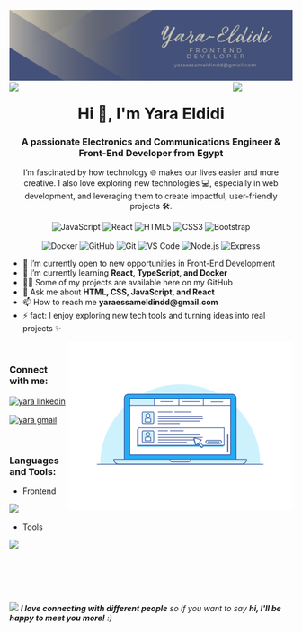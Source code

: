![logo](images/cover.png)
<img align="left" src="https://user-images.githubusercontent.com/65187002/144930161-2f783401-8d27-4fdf-a2f7-cc0ba32f1f1f.gif" width="21%" style="display:inline;"><img align="right" src="https://user-images.githubusercontent.com/65187002/144930161-2f783401-8d27-4fdf-a2f7-cc0ba32f1f1f.gif" width="21%" style="display:inline;">

<h1 align="center">Hi 👋, I'm Yara Eldidi</h1>
<h3 align="center">A passionate Electronics and Communications Engineer & Front-End Developer from Egypt</h3>
<p align="center">I’m fascinated by how technology 🌐 makes our lives easier and more creative.
I also love exploring new technologies 💻, especially in web development, and leveraging them to create impactful, user-friendly projects 🛠️.</p>

<div align="center">
  <!-- Frontend -->
  <img src="https://techstack-generator.vercel.app/js-icon.svg" alt="JavaScript" width="50" height="50" />
  <img src="https://techstack-generator.vercel.app/react-icon.svg" alt="React" width="50" height="50" />
    <img src="https://cdn.jsdelivr.net/gh/devicons/devicon/icons/html5/html5-original.svg" alt="HTML5" width="50" height="50" />
  <img src="https://cdn.jsdelivr.net/gh/devicons/devicon/icons/css3/css3-original.svg" alt="CSS3" width="50" height="50" />
  <img src="https://cdn.jsdelivr.net/gh/devicons/devicon/icons/bootstrap/bootstrap-original.svg" alt="Bootstrap" width="50" height="50" />
</div>

<br>

<div align="center">
  <!-- Tools & Backend -->
  <img src="https://techstack-generator.vercel.app/docker-icon.svg" alt="Docker" width="50" height="50" />
  <img src="https://techstack-generator.vercel.app/github-icon.svg" alt="GitHub" width="50" height="50" />
  <img src="https://cdn.jsdelivr.net/gh/devicons/devicon/icons/git/git-original.svg" alt="Git" width="50" height="50" />

  <!-- Extra icons from Devicon -->
  <img src="https://cdn.jsdelivr.net/gh/devicons/devicon/icons/vscode/vscode-original.svg" alt="VS Code" width="50" height="50" />
  <img src="https://cdn.jsdelivr.net/gh/devicons/devicon/icons/nodejs/nodejs-original.svg" alt="Node.js" width="50" height="50" />
  <img src="https://cdn.jsdelivr.net/gh/devicons/devicon/icons/express/express-original.svg" alt="Express" width="50" height="50" />
</div>

<ul>
  <li>🔭 I’m currently open to new opportunities in Front-End Development</li>
  <li>🌱 I’m currently learning <b>React, TypeScript, and Docker</b></li>
  <li>👩‍💻 Some of my projects are available here on my GitHub</li>
  <li>💬 Ask me about <b>HTML, CSS, JavaScript, and React</b></li>
  <li>📫 How to reach me <b>yaraessameldindd@gmail.com</b></li>
  <li>⚡ fact: I enjoy exploring new tech tools and turning ideas into real projects ✨</li>
</ul>

<img align="right" alt="Coding" width="400" src="images/0_sXYHTGwG8Qqof6ck.gif">

<br>
<h3 align="left">Connect with me:</h3>
<p align="left">
<a href="https://www.linkedin.com/in/yara-eldidi/" target="blank"><img align="center" src="https://raw.githubusercontent.com/rahuldkjain/github-profile-readme-generator/master/src/images/icons/Social/linked-in-alt.svg" alt="yara linkedin" height="30" width="40" /></a>
</p>
<p align="left">
  <a href="mailto:yaraessameldindd@gmail.com" target="blank">
    <img align="center" 
         src="https://cdn.jsdelivr.net/gh/simple-icons/simple-icons/icons/gmail.svg" 
         alt="yara gmail" height="30" width="40" />
  </a>
</p>

<br>

<!-- <img src="https://i.imgur.com/dBaSKWF.gif" height="20" width="100%"> -->

<h3 align="left">Languages and Tools:</h3>

- Frontend  
<p align="left">
  <a href="https://skillicons.dev">
    <img src="https://skillicons.dev/icons?i=html,css,js" />
  </a>
</p>

<!-- - Database  
<p align="left">
  <a href="https://skillicons.dev">
    <img src="https://skillicons.dev/icons?i=mysql" />
  </a>
</p> -->

- Tools  
<p align="left">
  <a href="https://skillicons.dev">
    <img src="https://skillicons.dev/icons?i=git,github,vscode,figma" />
  </a>
</p>

<br/>


<!-- <img src="https://i.imgur.com/dBaSKWF.gif" height="20" width="100%"> -->
<!-- <img src="https://i.imgur.com/dBaSKWF.gif" height="20" width="100%"> -->

<!-- <img src="https://i.imgur.com/dBaSKWF.gif" height="20" width="100%"> -->

<!-- <h3 align="left">Activity:</h3>

![Supuna97's Graph](https://github-readme-activity-graph.vercel.app/graph?username=supuna97&custom_title=Supun's%20GitHub%20Activity%20Graph&bg_color=0D1117&color=7F3FBF&line=7F3FBF&point=7F3FBF&area_color=FFFFFF&title_color=FFFFFF&area=true)
<br><br>

<img src="https://i.imgur.com/dBaSKWF.gif" height="20" width="100%"> -->

<br><br>

<!-- <img src="https://i.imgur.com/dBaSKWF.gif" height="20" width="100%"> -->

<img src="https://media.giphy.com/media/LnQjpWaON8nhr21vNW/giphy.gif" width="60"> <em><b>I love connecting with different people</b> so if you want to say <b>hi, I'll be happy to meet you more!</b> :)</em>


